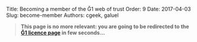 Title: Becoming a member of the Ğ1 web of trust
Order: 9
Date: 2017-04-03
Slug: become-member
Authors: cgeek, galuel

> **This page is no more relevant: you are going to be redirected to the [Ğ1 licence page](../g1-license) in few seconds...**

<meta http-equiv="refresh" content="5; URL=../g1-license">
